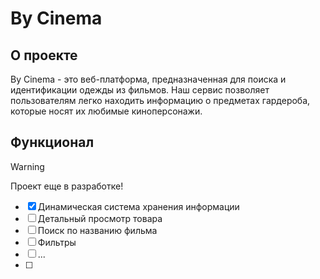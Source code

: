 # By Cinema

## О проекте

By Cinema - это веб-платформа, предназначенная для поиска и идентификации одежды из фильмов. Наш сервис позволяет пользователям легко находить информацию о предметах гардероба, которые носят их любимые киноперсонажи.

## Функционал
> [!WARNING]
> Проект еще в разработке!

- [x] Динамическая система хранения информации 
- [ ] Детальный просмотр товара
- [ ] Поиск по названию фильма
- [ ] Фильтры
- [ ] ...
- [ ] 
